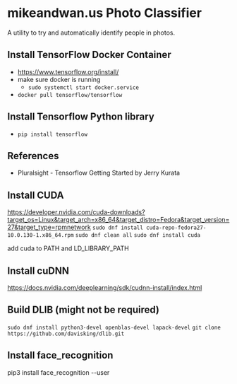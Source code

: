# mikeandwan.us Photo Classifier

A utility to try and automatically identify people in photos.

## Install TensorFlow Docker Container
- https://www.tensorflow.org/install/
- make sure docker is running
    - `sudo systemctl start docker.service`
- `docker pull tensorflow/tensorflow`

## Install Tensorflow Python library
- `pip install tensorflow`

## References
- Pluralsight - Tensorflow Getting Started by Jerry Kurata


## Install CUDA
https://developer.nvidia.com/cuda-downloads?target_os=Linux&target_arch=x86_64&target_distro=Fedora&target_version=27&target_type=rpmnetwork
`sudo dnf install cuda-repo-fedora27-10.0.130-1.x86_64.rpm`
`sudo dnf clean all`
`sudo dnf install cuda`

add cuda to PATH and LD_LIBRARY_PATH

## Install cuDNN
https://docs.nvidia.com/deeplearning/sdk/cudnn-install/index.html

## Build DLIB (might not be required)
`sudo dnf install python3-devel openblas-devel lapack-devel`
`git clone https://github.com/davisking/dlib.git`

## Install face_recognition
pip3 install face_recognition --user